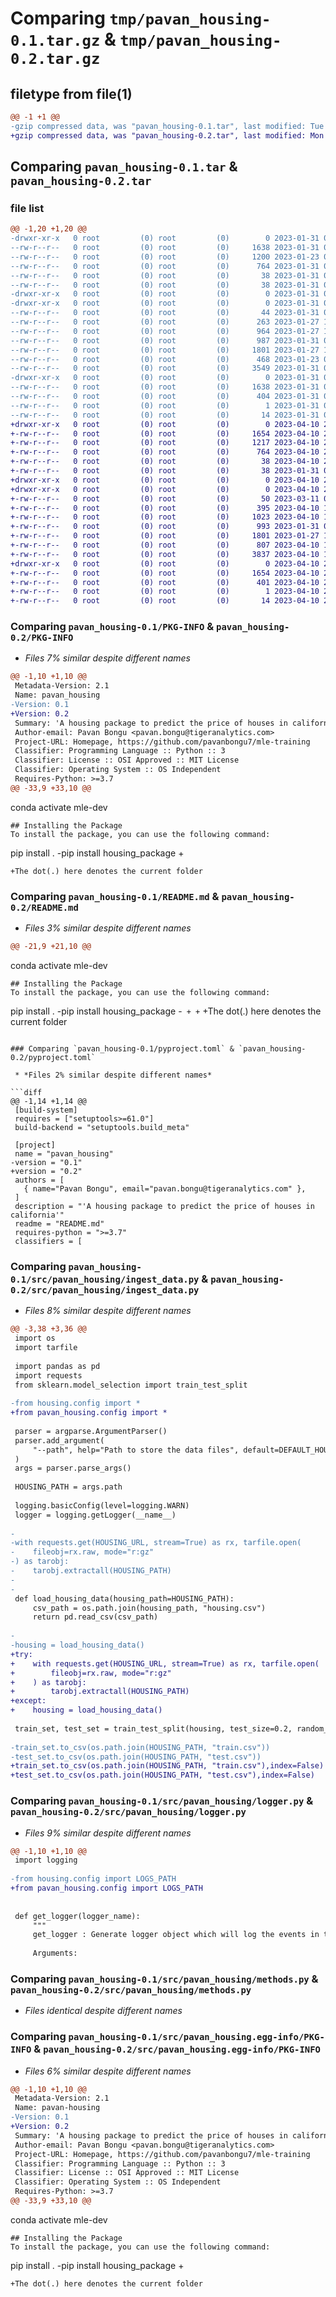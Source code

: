 # Comparing `tmp/pavan_housing-0.1.tar.gz` & `tmp/pavan_housing-0.2.tar.gz`

## filetype from file(1)

```diff
@@ -1 +1 @@
-gzip compressed data, was "pavan_housing-0.1.tar", last modified: Tue Jan 31 08:34:40 2023, max compression
+gzip compressed data, was "pavan_housing-0.2.tar", last modified: Mon Apr 10 20:13:41 2023, max compression
```

## Comparing `pavan_housing-0.1.tar` & `pavan_housing-0.2.tar`

### file list

```diff
@@ -1,20 +1,20 @@
-drwxr-xr-x   0 root         (0) root         (0)        0 2023-01-31 08:34:40.075805 pavan_housing-0.1/
--rw-r--r--   0 root         (0) root         (0)     1638 2023-01-31 08:34:40.075805 pavan_housing-0.1/PKG-INFO
--rw-r--r--   0 root         (0) root         (0)     1200 2023-01-23 09:12:10.000000 pavan_housing-0.1/README.md
--rw-r--r--   0 root         (0) root         (0)      764 2023-01-31 08:34:07.000000 pavan_housing-0.1/pyproject.toml
--rw-r--r--   0 root         (0) root         (0)       38 2023-01-31 08:34:40.075805 pavan_housing-0.1/setup.cfg
--rw-r--r--   0 root         (0) root         (0)       38 2023-01-31 06:45:03.000000 pavan_housing-0.1/setup.py
-drwxr-xr-x   0 root         (0) root         (0)        0 2023-01-31 08:34:40.075805 pavan_housing-0.1/src/
-drwxr-xr-x   0 root         (0) root         (0)        0 2023-01-31 08:34:40.075805 pavan_housing-0.1/src/pavan_housing/
--rw-r--r--   0 root         (0) root         (0)       44 2023-01-31 06:41:38.000000 pavan_housing-0.1/src/pavan_housing/__init__.py
--rw-r--r--   0 root         (0) root         (0)      263 2023-01-27 14:43:09.000000 pavan_housing-0.1/src/pavan_housing/config.py
--rw-r--r--   0 root         (0) root         (0)      964 2023-01-27 14:43:09.000000 pavan_housing-0.1/src/pavan_housing/ingest_data.py
--rw-r--r--   0 root         (0) root         (0)      987 2023-01-31 08:20:29.000000 pavan_housing-0.1/src/pavan_housing/logger.py
--rw-r--r--   0 root         (0) root         (0)     1801 2023-01-27 14:43:09.000000 pavan_housing-0.1/src/pavan_housing/methods.py
--rw-r--r--   0 root         (0) root         (0)      468 2023-01-23 08:41:42.000000 pavan_housing-0.1/src/pavan_housing/mlflow_exp.py
--rw-r--r--   0 root         (0) root         (0)     3549 2023-01-31 08:32:39.000000 pavan_housing-0.1/src/pavan_housing/train.py
-drwxr-xr-x   0 root         (0) root         (0)        0 2023-01-31 08:34:40.075805 pavan_housing-0.1/src/pavan_housing.egg-info/
--rw-r--r--   0 root         (0) root         (0)     1638 2023-01-31 08:34:40.000000 pavan_housing-0.1/src/pavan_housing.egg-info/PKG-INFO
--rw-r--r--   0 root         (0) root         (0)      404 2023-01-31 08:34:40.000000 pavan_housing-0.1/src/pavan_housing.egg-info/SOURCES.txt
--rw-r--r--   0 root         (0) root         (0)        1 2023-01-31 08:34:40.000000 pavan_housing-0.1/src/pavan_housing.egg-info/dependency_links.txt
--rw-r--r--   0 root         (0) root         (0)       14 2023-01-31 08:34:40.000000 pavan_housing-0.1/src/pavan_housing.egg-info/top_level.txt
+drwxr-xr-x   0 root         (0) root         (0)        0 2023-04-10 20:13:41.251172 pavan_housing-0.2/
+-rw-r--r--   0 root         (0) root         (0)     1654 2023-04-10 20:13:41.251172 pavan_housing-0.2/PKG-INFO
+-rw-r--r--   0 root         (0) root         (0)     1217 2023-04-10 20:00:43.000000 pavan_housing-0.2/README.md
+-rw-r--r--   0 root         (0) root         (0)      764 2023-04-10 20:13:29.000000 pavan_housing-0.2/pyproject.toml
+-rw-r--r--   0 root         (0) root         (0)       38 2023-04-10 20:13:41.251172 pavan_housing-0.2/setup.cfg
+-rw-r--r--   0 root         (0) root         (0)       38 2023-01-31 06:45:03.000000 pavan_housing-0.2/setup.py
+drwxr-xr-x   0 root         (0) root         (0)        0 2023-04-10 20:13:41.241172 pavan_housing-0.2/src/
+drwxr-xr-x   0 root         (0) root         (0)        0 2023-04-10 20:13:41.251172 pavan_housing-0.2/src/pavan_housing/
+-rw-r--r--   0 root         (0) root         (0)       50 2023-03-11 07:29:40.000000 pavan_housing-0.2/src/pavan_housing/__init__.py
+-rw-r--r--   0 root         (0) root         (0)      395 2023-04-10 18:10:42.000000 pavan_housing-0.2/src/pavan_housing/config.py
+-rw-r--r--   0 root         (0) root         (0)     1023 2023-04-10 17:28:40.000000 pavan_housing-0.2/src/pavan_housing/ingest_data.py
+-rw-r--r--   0 root         (0) root         (0)      993 2023-01-31 08:41:50.000000 pavan_housing-0.2/src/pavan_housing/logger.py
+-rw-r--r--   0 root         (0) root         (0)     1801 2023-01-27 14:43:09.000000 pavan_housing-0.2/src/pavan_housing/methods.py
+-rw-r--r--   0 root         (0) root         (0)      807 2023-04-10 18:56:45.000000 pavan_housing-0.2/src/pavan_housing/predict.py
+-rw-r--r--   0 root         (0) root         (0)     3837 2023-04-10 18:16:50.000000 pavan_housing-0.2/src/pavan_housing/train.py
+drwxr-xr-x   0 root         (0) root         (0)        0 2023-04-10 20:13:41.251172 pavan_housing-0.2/src/pavan_housing.egg-info/
+-rw-r--r--   0 root         (0) root         (0)     1654 2023-04-10 20:13:41.000000 pavan_housing-0.2/src/pavan_housing.egg-info/PKG-INFO
+-rw-r--r--   0 root         (0) root         (0)      401 2023-04-10 20:13:41.000000 pavan_housing-0.2/src/pavan_housing.egg-info/SOURCES.txt
+-rw-r--r--   0 root         (0) root         (0)        1 2023-04-10 20:13:41.000000 pavan_housing-0.2/src/pavan_housing.egg-info/dependency_links.txt
+-rw-r--r--   0 root         (0) root         (0)       14 2023-04-10 20:13:41.000000 pavan_housing-0.2/src/pavan_housing.egg-info/top_level.txt
```

### Comparing `pavan_housing-0.1/PKG-INFO` & `pavan_housing-0.2/PKG-INFO`

 * *Files 7% similar despite different names*

```diff
@@ -1,10 +1,10 @@
 Metadata-Version: 2.1
 Name: pavan_housing
-Version: 0.1
+Version: 0.2
 Summary: 'A housing package to predict the price of houses in california'
 Author-email: Pavan Bongu <pavan.bongu@tigeranalytics.com>
 Project-URL: Homepage, https://github.com/pavanbongu7/mle-training
 Classifier: Programming Language :: Python :: 3
 Classifier: License :: OSI Approved :: MIT License
 Classifier: Operating System :: OS Independent
 Requires-Python: >=3.7
@@ -33,9 +33,10 @@
 ```
 conda activate mle-dev
 ```
 ## Installing the Package
 To install the package, you can use the following command:
 ```
 pip install .
-pip install housing_package
+
 ```
+The dot(.) here denotes the current folder
```

### Comparing `pavan_housing-0.1/README.md` & `pavan_housing-0.2/README.md`

 * *Files 3% similar despite different names*

```diff
@@ -21,9 +21,10 @@
 ```
 conda activate mle-dev
 ```
 ## Installing the Package
 To install the package, you can use the following command:
 ```
 pip install .
-pip install housing_package
-```
+
+```
+The dot(.) here denotes the current folder
```

### Comparing `pavan_housing-0.1/pyproject.toml` & `pavan_housing-0.2/pyproject.toml`

 * *Files 2% similar despite different names*

```diff
@@ -1,14 +1,14 @@
 [build-system]
 requires = ["setuptools>=61.0"]
 build-backend = "setuptools.build_meta"
 
 [project]
 name = "pavan_housing"
-version = "0.1"
+version = "0.2"
 authors = [
   { name="Pavan Bongu", email="pavan.bongu@tigeranalytics.com" },
 ]
 description = "'A housing package to predict the price of houses in california'"
 readme = "README.md"
 requires-python = ">=3.7"
 classifiers = [
```

### Comparing `pavan_housing-0.1/src/pavan_housing/ingest_data.py` & `pavan_housing-0.2/src/pavan_housing/ingest_data.py`

 * *Files 8% similar despite different names*

```diff
@@ -3,38 +3,36 @@
 import os
 import tarfile
 
 import pandas as pd
 import requests
 from sklearn.model_selection import train_test_split
 
-from housing.config import *
+from pavan_housing.config import *
 
 parser = argparse.ArgumentParser()
 parser.add_argument(
     "--path", help="Path to store the data files", default=DEFAULT_HOUSING_PATH
 )
 args = parser.parse_args()
 
 HOUSING_PATH = args.path
 
 logging.basicConfig(level=logging.WARN)
 logger = logging.getLogger(__name__)
 
-
-with requests.get(HOUSING_URL, stream=True) as rx, tarfile.open(
-    fileobj=rx.raw, mode="r:gz"
-) as tarobj:
-    tarobj.extractall(HOUSING_PATH)
-
-
 def load_housing_data(housing_path=HOUSING_PATH):
     csv_path = os.path.join(housing_path, "housing.csv")
     return pd.read_csv(csv_path)
 
-
-housing = load_housing_data()
+try:
+    with requests.get(HOUSING_URL, stream=True) as rx, tarfile.open(
+        fileobj=rx.raw, mode="r:gz"
+    ) as tarobj:
+        tarobj.extractall(HOUSING_PATH)
+except:
+    housing = load_housing_data()
 
 train_set, test_set = train_test_split(housing, test_size=0.2, random_state=42)
 
-train_set.to_csv(os.path.join(HOUSING_PATH, "train.csv"))
-test_set.to_csv(os.path.join(HOUSING_PATH, "test.csv"))
+train_set.to_csv(os.path.join(HOUSING_PATH, "train.csv"),index=False)
+test_set.to_csv(os.path.join(HOUSING_PATH, "test.csv"),index=False)
```

### Comparing `pavan_housing-0.1/src/pavan_housing/logger.py` & `pavan_housing-0.2/src/pavan_housing/logger.py`

 * *Files 9% similar despite different names*

```diff
@@ -1,10 +1,10 @@
 import logging
 
-from housing.config import LOGS_PATH
+from pavan_housing.config import LOGS_PATH
 
 
 def get_logger(logger_name):
     """
     get_logger : Generate logger object which will log the events in the module during the runtime
 
     Arguments:
```

### Comparing `pavan_housing-0.1/src/pavan_housing/methods.py` & `pavan_housing-0.2/src/pavan_housing/methods.py`

 * *Files identical despite different names*

### Comparing `pavan_housing-0.1/src/pavan_housing.egg-info/PKG-INFO` & `pavan_housing-0.2/src/pavan_housing.egg-info/PKG-INFO`

 * *Files 6% similar despite different names*

```diff
@@ -1,10 +1,10 @@
 Metadata-Version: 2.1
 Name: pavan-housing
-Version: 0.1
+Version: 0.2
 Summary: 'A housing package to predict the price of houses in california'
 Author-email: Pavan Bongu <pavan.bongu@tigeranalytics.com>
 Project-URL: Homepage, https://github.com/pavanbongu7/mle-training
 Classifier: Programming Language :: Python :: 3
 Classifier: License :: OSI Approved :: MIT License
 Classifier: Operating System :: OS Independent
 Requires-Python: >=3.7
@@ -33,9 +33,10 @@
 ```
 conda activate mle-dev
 ```
 ## Installing the Package
 To install the package, you can use the following command:
 ```
 pip install .
-pip install housing_package
+
 ```
+The dot(.) here denotes the current folder
```

